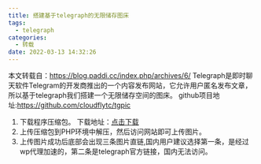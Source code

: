 ```yaml
---
title: 搭建基于telegraph的无限储存图床
tags:
  - telegraph
categories:
  - 转载
date: 2022-03-13 14:32:26
---
```

本文转载自：https://blog.paddi.cc/index.php/archives/6/
Telegraph是即时聊天软件Telegram的开发商推出的一个内容发布网站，它允许用户匿名发布文章，所以基于telegraph我们搭建一个无限储存空间的图床。
github项目地址:https://github.com/cloudflytc/tgpic

<!-- more -->

1. 下载程序压缩包。
   下载地址：[点击下载](https://github.com/cloudflytc/tgpic/archive/refs/heads/master.zip)
2. 上传压缩包到PHP环境中解压，然后访问网站即可上传图片。
3. 上传图片成功后底部会出现三条图片直链,国内用户建议选择第一条，是经过wp代理加速的，第二条是telegraph官方链接，国内无法访问。


